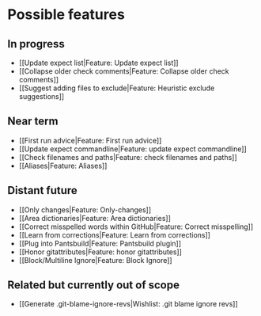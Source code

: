 # Possible features

## In progress
* [[Update expect list|Feature: Update expect list]]
* [[Collapse older check comments|Feature: Collapse older check comments]]
* [[Suggest adding files to exclude|Feature: Heuristic exclude suggestions]]

## Near term

* [[First run advice|Feature: First run advice]]
* [[Update expect commandline|Feature: update expect commandline]]
* [[Check filenames and paths|Feature: check filenames and paths]]
* [[Aliases|Feature: Aliases]]

## Distant future

* [[Only changes|Feature: Only-changes]]
* [[Area dictionaries|Feature: Area dictionaries]]
* [[Correct misspelled words within GitHub|Feature: Correct misspelling]]
* [[Learn from corrections|Feature: Learn from corrections]]
* [[Plug into Pantsbuild|Feature: Pantsbuild plugin]]
* [[Honor gitattributes|Feature: honor gitattributes]]
* [[Block/Multiline Ignore|Feature: Block Ignore]]

## Related but currently out of scope

* [[Generate .git-blame-ignore-revs|Wishlist: .git blame ignore revs]]